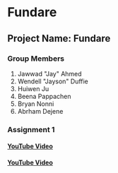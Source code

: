 # Fundare

## Project Name: Fundare

### Group Members

   1. Jawwad "Jay" Ahmed
   2. Wendell "Jayson" Duffie
   3. Huiwen Ju
   4. Beena Pappachen
   5. Bryan Nonni
   6. Abrham Dejene

### Assignment 1

#### [YouTube Video](https://www.youtube.com/watch?v=axnDtkIETxA&t=2s)
#### [YouTube Video](https://youtu.be/50llRFXkDtA)
